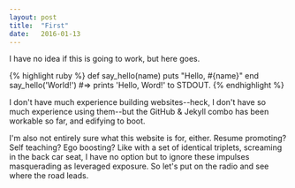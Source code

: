 ```yaml
---
layout: post
title:  "First"
date:   2016-01-13
---
```

I have no idea if this is going to work, but here goes.

{% highlight ruby %}
def say_hello(name)
  puts "Hello, #{name}"
end
say_hello('World!')
#=> prints 'Hello, Word!' to STDOUT.
{% endhighlight %}

I don't have much experience building websites--heck, I don't have so much experience using them--but the GitHub & Jekyll combo has been workable so far, and edifying to boot.

I'm also not entirely sure what this website is for, either. Resume promoting? Self teaching? Ego boosting? Like with a set of identical triplets, screaming in the back car seat, I have no option but to ignore these impulses masquerading as leveraged exposure. So let's put on the radio and see where the road leads.

